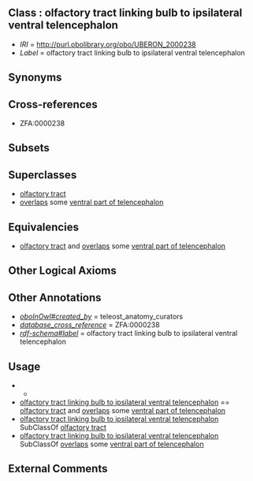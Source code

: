 
## Class : olfactory tract linking bulb to ipsilateral ventral telencephalon

 * *IRI* = http://purl.obolibrary.org/obo/UBERON_2000238
 * *Label* = olfactory tract linking bulb to ipsilateral ventral telencephalon

## Synonyms


## Cross-references

 * ZFA:0000238

## Subsets


## Superclasses

 * [olfactory tract](../../UBERON/65/UBERON_0002265.md)
 * [overlaps](../../RO/31/RO_0002131.md) some [ventral part of telencephalon](../../UBERON/04/UBERON_0000204.md)

## Equivalencies

 * [olfactory tract](../../UBERON/65/UBERON_0002265.md) and [overlaps](../../RO/31/RO_0002131.md) some [ventral part of telencephalon](../../UBERON/04/UBERON_0000204.md)

## Other Logical Axioms


## Other Annotations

 * *[oboInOwl#created_by](../../oboInOwl#created/by/oboInOwl#created_by.md)* = teleost_anatomy_curators
 * *[database_cross_reference](../../ef/oboInOwl#hasDbXref.md)* = ZFA:0000238
 * *[rdf-schema#label](../../el/rdf-schema#label.md)* = olfactory tract linking bulb to ipsilateral ventral telencephalon

## Usage

 * -
 * [olfactory tract linking bulb to ipsilateral ventral telencephalon](../../UBERON/38/UBERON_2000238.md) == [olfactory tract](../../UBERON/65/UBERON_0002265.md) and [overlaps](../../RO/31/RO_0002131.md) some [ventral part of telencephalon](../../UBERON/04/UBERON_0000204.md)
 * [olfactory tract linking bulb to ipsilateral ventral telencephalon](../../UBERON/38/UBERON_2000238.md) SubClassOf [olfactory tract](../../UBERON/65/UBERON_0002265.md)
 * [olfactory tract linking bulb to ipsilateral ventral telencephalon](../../UBERON/38/UBERON_2000238.md) SubClassOf [overlaps](../../RO/31/RO_0002131.md) some [ventral part of telencephalon](../../UBERON/04/UBERON_0000204.md)

## External Comments

